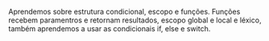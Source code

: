 Aprendemos sobre estrutura condicional, escopo e funções. 
Funções recebem paramentros e retornam resultados, escopo global e local e léxico, também aprendemos a usar as condicionais if, else e switch.